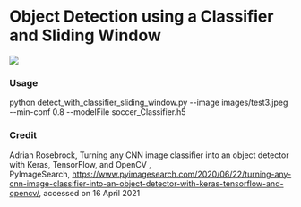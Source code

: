 # Object Detection using a Classifier and Sliding Window



<img src="demo.gif">

<h3>Usage</h3>

python detect_with_classifier_sliding_window.py --image images/test3.jpeg   --min-conf 0.8  --modelFile  soccer_Classifier.h5

<h3> Credit </h3>

Adrian Rosebrock, Turning any CNN image classifier into an object detector with Keras, TensorFlow, and OpenCV , PyImageSearch, https://www.pyimagesearch.com/2020/06/22/turning-any-cnn-image-classifier-into-an-object-detector-with-keras-tensorflow-and-opencv/, accessed on 16 April 2021



